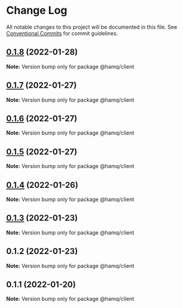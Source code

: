 # Change Log

All notable changes to this project will be documented in this file.
See [Conventional Commits](https://conventionalcommits.org) for commit guidelines.

## [0.1.8](https://github.com/taoyuan/hamq/compare/@hamq/client@0.1.7...@hamq/client@0.1.8) (2022-01-28)

**Note:** Version bump only for package @hamq/client





## [0.1.7](https://github.com/taoyuan/hamq/compare/@hamq/client@0.1.6...@hamq/client@0.1.7) (2022-01-27)

**Note:** Version bump only for package @hamq/client





## [0.1.6](https://github.com/taoyuan/hamq/compare/@hamq/client@0.1.5...@hamq/client@0.1.6) (2022-01-27)

**Note:** Version bump only for package @hamq/client





## [0.1.5](https://github.com/taoyuan/hamq/compare/@hamq/client@0.1.4...@hamq/client@0.1.5) (2022-01-27)

**Note:** Version bump only for package @hamq/client





## [0.1.4](https://github.com/taoyuan/hamq/compare/@hamq/client@0.1.3...@hamq/client@0.1.4) (2022-01-26)

**Note:** Version bump only for package @hamq/client





## [0.1.3](https://github.com/taoyuan/hamq/compare/@hamq/client@0.1.2...@hamq/client@0.1.3) (2022-01-23)

**Note:** Version bump only for package @hamq/client





## 0.1.2 (2022-01-23)

**Note:** Version bump only for package @hamq/client





## 0.1.1 (2022-01-20)

**Note:** Version bump only for package @hamq/client
